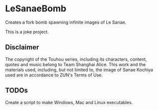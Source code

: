 # LeSanaeBomb

Creates a fork bomb spawning infinite images of Le Sanae.

This is a joke project.

## Disclaimer

The copyright of the Touhou series, including its characters, content, quotes
and music belong to Team Shanghai Alice.
This work and the materials used, including, but not limited to,
the image of Sanae Kochiya used are in accordance to ZUN's Terms of Use.

## TODOs

Create a script to make Windows, Mac and Linux executables.
